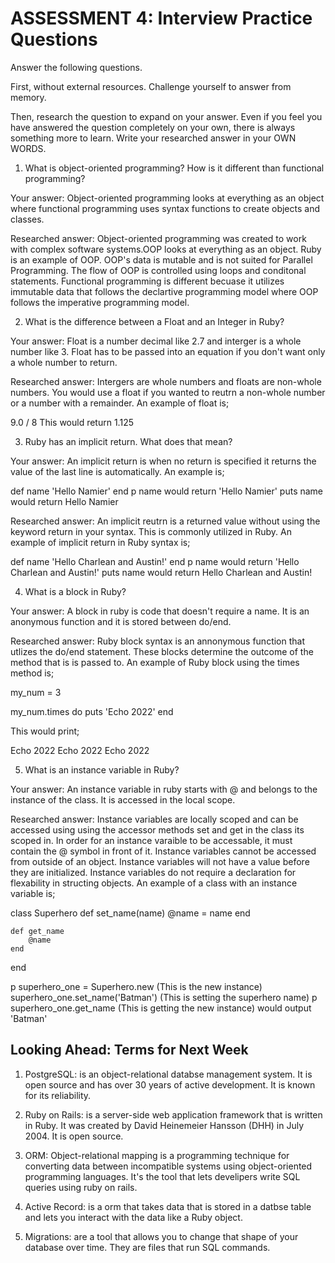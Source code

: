 # ASSESSMENT 4: Interview Practice Questions

Answer the following questions.

First, without external resources. Challenge yourself to answer from memory.

Then, research the question to expand on your answer. Even if you feel you have answered the question completely on your own, there is always something more to learn. Write your researched answer in your OWN WORDS.

1. What is object-oriented programming? How is it different than functional programming?

Your answer: Object-oriented programming looks at everything as an object where functional programming uses syntax functions to create objects and classes. 

Researched answer: Object-oriented programming was created to work with complex software systems.OOP looks at everything as an object. Ruby is an example of OOP. OOP's data is mutable and is not suited for Parallel Programming. The flow of OOP is controlled using loops and conditonal statements. Functional programming is different becuase it utilizes immutable data that follows the declartive programming model where OOP follows the imperative programming model.  

2. What is the difference between a Float and an Integer in Ruby?

Your answer: Float is a number decimal like 2.7 and interger is a whole number like 3. Float has to be passed into an equation if you don't want only a whole number to return.

Researched answer: Intergers are whole numbers and floats are non-whole numbers. You would use a float if you wanted to reutrn a non-whole number or a number with a remainder. An example of float is;

9.0 / 8
This would return 1.125

3. Ruby has an implicit return. What does that mean?

Your answer: An implicit return is when no return is specified it returns the value of the last line is automatically. An example is;

def name
    'Hello Namier'
end
    p name would return 'Hello Namier'
    puts name would return Hello Namier

Researched answer: An implicit reutrn is a returned value without using the keyword return in your syntax. This is commonly utilized in Ruby. An example of implicit return in Ruby syntax is;

def name
    'Hello Charlean and Austin!'
end
    p name would return 'Hello Charlean and Austin!'
    puts name would return Hello Charlean and Austin!

4. What is a block in Ruby?

Your answer: A block in ruby is code that doesn't require a name. It is an anonymous function and it is stored between do/end. 

Researched answer: Ruby block syntax is an annonymous function that utlizes the  do/end statement. These blocks determine the outcome of the method that is is passed to. An example of Ruby block using the times method is;

my_num = 3

my_num.times do
    puts 'Echo 2022'
end

This would print;

Echo 2022
Echo 2022
Echo 2022

5. What is an instance variable in Ruby?

Your answer: An instance variable in ruby starts with @ and belongs to the instance of the class. It is accessed in the local scope. 

Researched answer: Instance variables are locally scoped and can be accessed using using the accessor methods set and get in the class its scoped in. In order for an instance varaible to be accessable, it must contain the @ symbol in front of it. Instance variables cannot be accessed from outside of an object. Instance variables will not have a value before they are initialized. Instance variables do not require a declaration for flexability in structing objects. An example of a class with an instance variable is;

class Superhero
    def set_name(name)
         @name = name
    end

    def get_name
        @name
    end
 end

 p superhero_one = Superhero.new (This is the new instance)
 superhero_one.set_name('Batman') (This is setting the superhero name)
 p superhero_one.get_name (This is getting the new instance)
 would output 'Batman'

## Looking Ahead: Terms for Next Week

1. PostgreSQL: is an object-relational databse management system. It is open source and has over 30 years of active development. It is known for its reliability. 

2. Ruby on Rails: is a server-side web application framework that is written in Ruby. It was created by David Heinemeier Hansson (DHH) in July 2004. It is open source. 

3. ORM: Object-relational mapping is a programming technique for converting data between incompatible systems using object-oriented programming languages. It's the tool that lets develipers write SQL queries using ruby on rails. 

4. Active Record: is a orm that takes data that is stored in a datbse table and lets you interact with the data like a Ruby object. 

5. Migrations: are a tool that allows you to change that shape of your database over time. They are files that run SQL commands.
